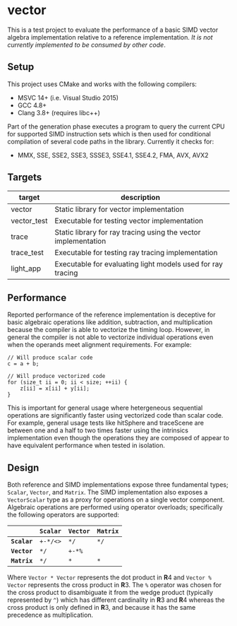 # **vector**

This is a test project to evaluate the performance of a basic SIMD vector
algebra implementation relative to a reference implementation. *It is *not*
currently implemented to be consumed by other code*.

## Setup

This project uses CMake and works with the following compilers:
- MSVC 14+ (i.e. Visual Studio 2015)
- GCC 4.8+
- Clang 3.8+ (requires libc++)

Part of the generation phase executes a program to query the current CPU for
supported SIMD instruction sets which is then used for conditional compilation
of several code paths in the library. Currently it checks for:

* MMX, SSE, SSE2, SSE3, SSSE3, SSE4.1, SSE4.2, FMA, AVX, AVX2

## Targets

| target      | description
|-------      |------------
| vector      | Static library for vector implementation
| vector_test | Executable for testing vector implementation
| trace       | Static library for ray tracing using the vector implementation
| trace_test  | Executable for testing ray tracing implementation
| light_app   | Executable for evaluating light models used for ray tracing

## Performance

Reported performance of the reference implementation is deceptive for basic
algebraic operations like addition, subtraction, and multiplication because
the compiler is able to vectorize the timing loop. However, in general the
compiler is not able to vectorize individual operations even when the operands
meet alignment requirements. For example:

```
// Will produce scalar code
c = a + b;

// Will produce vectorized code
for (size_t ii = 0; ii < size; ++ii) {
    z[ii] = x[ii] + y[ii];
}
```

This is important for general usage where hetergeneous sequential operations
are significantly faster using vectorized code than scalar code. For example,
general usage tests like hitSphere and traceScene are between one and a half to
two times faster using the intrinsics implementation even though the operations
they are composed of appear to have equivalent performance when tested in
isolation.

## Design

Both reference and SIMD implementations expose three fundamental types;
`Scalar`, `Vector`, and `Matrix`. The SIMD implementation also exposes a
`VectorScalar` type as a proxy for operations on a single vector component.
Algebraic operations are performed using operator overloads; specifically
the following operators are supported:

|              | `Scalar` | `Vector` | `Matrix` |
|------------- | -------- | -------- | -------- |
| **`Scalar`** | `+-*/<>` | `*/`     | `*/`     |
| **`Vector`** | `*/`     | `+-*%`   |          |
| **`Matrix`** | `*/`     | `*`      | `*`      |

Where `Vector * Vector` represents the dot product in **R**4 and `Vector %
Vector` represents the cross product in **R**3. The `%` operator was chosen
for the cross product to disambiguate it from the wedge product (typically
represented by `^`) which has different cardinality in **R**3 and **R**4
whereas the cross product is only defined in **R**3, and because it has the
same precedence as multiplication.
